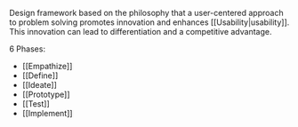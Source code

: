 Design framework based on the philosophy that a user-centered approach to problem solving promotes innovation and enhances [[Usability|usability]]. This innovation can lead to differentiation and a competitive advantage.

6 Phases:

- [[Empathize]]
- [[Define]]
- [[Ideate]]
- [[Prototype]]
- [[Test]]
- [[Implement]]

